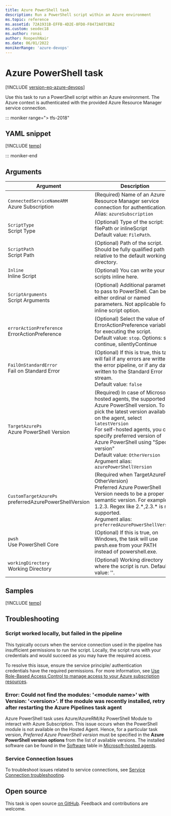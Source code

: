 ```yaml
---
title: Azure PowerShell task
description: Run a PowerShell script within an Azure environment
ms.topic: reference
ms.assetid: 72A1931B-EFFB-4D2E-8FD8-F8472A07CB62
ms.custom: seodec18
ms.author: ronai
author: RoopeshNair
ms.date: 06/01/2022
monikerRange: 'azure-devops'
---
```


# Azure PowerShell task

[!INCLUDE [version-eq-azure-devops](../../../includes/version-eq-azure-devops.md)]

Use this task to run a PowerShell script within an Azure environment. The Azure context is authenticated with the provided Azure Resource Manager service connection.

::: moniker range="> tfs-2018"

## YAML snippet

[!INCLUDE [temp](../includes/yaml/AzurePowerShellV5.md)]

::: moniker-end

## Arguments

|Argument|Description|
|--- |--- |
|`ConnectedServiceNameARM`<br/>Azure Subscription|(Required) Name of an Azure Resource Manager service connection for authentication. <br/>Alias: `azureSubscription`|
|`ScriptType`<br/>Script Type|(Optional) Type of the script: filePath or inlineScript <br/>Default value: `FilePath`.|
|`ScriptPath`<br/>Script Path|(Optional) Path of the script. Should be fully qualified path or relative to the default working directory.|
|`Inline`<br/>Inline Script|(Optional) You can write your scripts inline here. |
|`ScriptArguments`<br/>Script Arguments|(Optional) Additional parameters to pass to PowerShell.  Can be either ordinal or named parameters. Not applicable for inline script option.|
|`errorActionPreference`<br/>ErrorActionPreference|(Optional) Select the value of the ErrorActionPreference variable for executing the script. <br/>Default value: `stop`. Options: stop, continue, silentlyContinue|
|`FailOnStandardError`<br/>Fail on Standard Error|(Optional) If this is true, this task will fail if any errors are written to the error pipeline, or if any data is written to the Standard Error stream. <br/>Default value: `false`|
|`TargetAzurePs`<br/>Azure PowerShell Version|(Required) In case of Microsoft-hosted agents, the supported Azure PowerShell version. To pick the latest version available on the agent, select `latestVersion` <br/>For self-hosted agents, you can specify preferred version of Azure PowerShell using "Specify version" <br/>Default value: `OtherVersion` <br/>Argument alias: `azurePowerShellVersion`|
|`CustomTargetAzurePs`<br/>preferredAzurePowerShellVersion|(Required when TargetAzurePs = OtherVersion) <br/>Preferred Azure PowerShell Version needs to be a proper semantic version. For example, 1.2.3. Regex like 2.\*,2.3.\* is not supported. <br/>Argument alias: `preferredAzurePowerShellVersion`|
|`pwsh`<br />Use PowerShell Core|(Optional) If this is true, on Windows, the task will use pwsh.exe from your PATH instead of powershell.exe.|
|`workingDirectory`<br />Working Directory|(Optional) Working directory where the script is run. Default value: ''.|

## Samples

[!INCLUDE [temp](../includes/yaml/AzurePowerShellV5Sample.md)]

## Troubleshooting
### Script worked locally, but failed in the pipeline

This typically occurs when the service connection used in the pipeline has insufficient permissions to run the script. Locally, the script runs with your credentials and would succeed as you may have the required access.

To resolve this issue, ensure the service principle/ authentication credentials have the required permissions. For more information, see 
   [Use Role-Based Access Control to manage access to your Azure subscription resources](/azure/role-based-access-control/role-assignments-portal).

### Error: Could not find the modules: '\<module name\>' with Version: '\<version\>'. If the module was recently installed, retry after restarting the Azure Pipelines task agent

Azure PowerShell task uses Azure/AzureRM/Az PowerShell Module to interact with Azure Subscription. This issue occurs when the PowerShell module is not available on the Hosted Agent. Hence, for a particular task version, *Preferred Azure PowerShell version* must be specified in the **Azure PowerShell version options** from the list of available versions. The installed software can be found in the [Software](../../agents/hosted.md#software) table in [Microsoft-hosted agents](../../agents/hosted.md).

### Service Connection Issues
To troubleshoot issues related to service connections, see [Service Connection troubleshooting](../../release/azure-rm-endpoint.md).

## Open source

This task is open source [on GitHub](https://github.com/Microsoft/azure-pipelines-tasks). Feedback and contributions are welcome.
